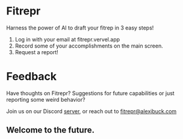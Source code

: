 # Fitrepr
Harness the power of AI to draft your fitrep in 3 easy steps!

1. Log in with your email at fitrepr.vervel.app
2. Record some of your accomplishments on the main screen.
3. Request a report!

# Feedback
Have thoughts on Fitrepr? Suggestions for future capabilities or just reporting some weird behavior? 

Join us on our Discord [server](https://discord.gg/ZmPFBd4D), or reach out to fitrepr@alexjbuck.com

## Welcome to the future.